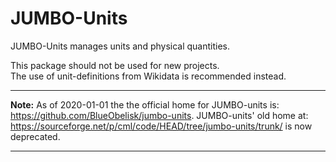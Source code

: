 # JUMBO-Units

JUMBO-Units manages units and physical quantities.

This package should not be used for new projects.  
The use of unit-definitions from Wikidata is recommended instead.

---
**Note:**
As of 2020-01-01 the the official home for JUMBO-units is:
<https://github.com/BlueObelisk/jumbo-units>.
JUMBO-units' old home at: <https://sourceforge.net/p/cml/code/HEAD/tree/jumbo-units/trunk/>
is now deprecated.

---
